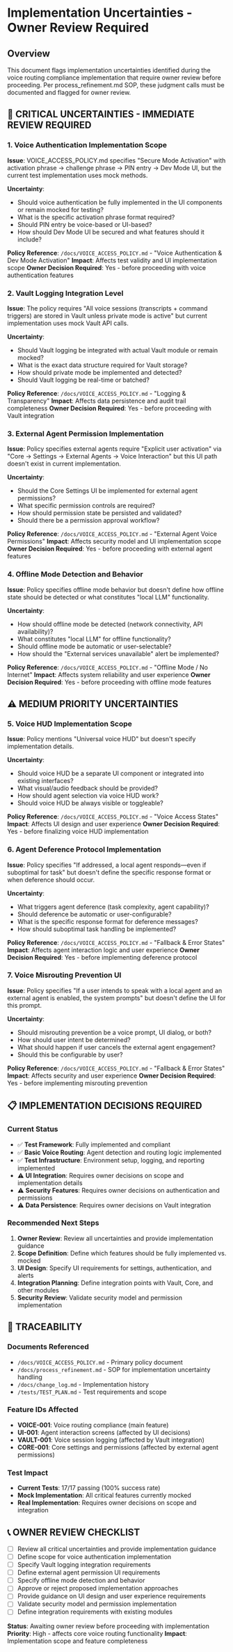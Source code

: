 # Implementation Uncertainties - Owner Review Required

## Overview
This document flags implementation uncertainties identified during the voice routing compliance implementation that require owner review before proceeding. Per process_refinement.md SOP, these judgment calls must be documented and flagged for owner review.

## 🚨 CRITICAL UNCERTAINTIES - IMMEDIATE REVIEW REQUIRED

### 1. Voice Authentication Implementation Scope
**Issue**: VOICE_ACCESS_POLICY.md specifies "Secure Mode Activation" with activation phrase → challenge phrase → PIN entry → Dev Mode UI, but the current test implementation uses mock methods.

**Uncertainty**: 
- Should voice authentication be fully implemented in the UI components or remain mocked for testing?
- What is the specific activation phrase format required?
- Should PIN entry be voice-based or UI-based?
- How should Dev Mode UI be secured and what features should it include?

**Policy Reference**: `/docs/VOICE_ACCESS_POLICY.md` - "Voice Authentication & Dev Mode Activation"
**Impact**: Affects test validity and UI implementation scope
**Owner Decision Required**: Yes - before proceeding with voice authentication features

### 2. Vault Logging Integration Level
**Issue**: The policy requires "All voice sessions (transcripts + command triggers) are stored in Vault unless private mode is active" but current implementation uses mock Vault API calls.

**Uncertainty**:
- Should Vault logging be integrated with actual Vault module or remain mocked?
- What is the exact data structure required for Vault storage?
- How should private mode be implemented and detected?
- Should Vault logging be real-time or batched?

**Policy Reference**: `/docs/VOICE_ACCESS_POLICY.md` - "Logging & Transparency"
**Impact**: Affects data persistence and audit trail completeness
**Owner Decision Required**: Yes - before proceeding with Vault integration

### 3. External Agent Permission Implementation
**Issue**: Policy specifies external agents require "Explicit user activation" via "Core → Settings → External Agents → Voice Interaction" but this UI path doesn't exist in current implementation.

**Uncertainty**:
- Should the Core Settings UI be implemented for external agent permissions?
- What specific permission controls are required?
- How should permission state be persisted and validated?
- Should there be a permission approval workflow?

**Policy Reference**: `/docs/VOICE_ACCESS_POLICY.md` - "External Agent Voice Permissions"
**Impact**: Affects security model and UI implementation scope
**Owner Decision Required**: Yes - before proceeding with external agent features

### 4. Offline Mode Detection and Behavior
**Issue**: Policy specifies offline mode behavior but doesn't define how offline state should be detected or what constitutes "local LLM" functionality.

**Uncertainty**:
- How should offline mode be detected (network connectivity, API availability)?
- What constitutes "local LLM" for offline functionality?
- Should offline mode be automatic or user-selectable?
- How should the "External services unavailable" alert be implemented?

**Policy Reference**: `/docs/VOICE_ACCESS_POLICY.md` - "Offline Mode / No Internet"
**Impact**: Affects system reliability and user experience
**Owner Decision Required**: Yes - before proceeding with offline mode features

## ⚠️ MEDIUM PRIORITY UNCERTAINTIES

### 5. Voice HUD Implementation Scope
**Issue**: Policy mentions "Universal voice HUD" but doesn't specify implementation details.

**Uncertainty**:
- Should voice HUD be a separate UI component or integrated into existing interfaces?
- What visual/audio feedback should be provided?
- How should agent selection via voice HUD work?
- Should voice HUD be always visible or toggleable?

**Policy Reference**: `/docs/VOICE_ACCESS_POLICY.md` - "Voice Access States"
**Impact**: Affects UI design and user experience
**Owner Decision Required**: Yes - before finalizing voice HUD implementation

### 6. Agent Deference Protocol Implementation
**Issue**: Policy specifies "If addressed, a local agent responds—even if suboptimal for task" but doesn't define the specific response format or when deference should occur.

**Uncertainty**:
- What triggers agent deference (task complexity, agent capability)?
- Should deference be automatic or user-configurable?
- What is the specific response format for deference messages?
- How should suboptimal task handling be implemented?

**Policy Reference**: `/docs/VOICE_ACCESS_POLICY.md` - "Fallback & Error States"
**Impact**: Affects agent interaction logic and user experience
**Owner Decision Required**: Yes - before implementing deference protocol

### 7. Voice Misrouting Prevention UI
**Issue**: Policy specifies "If a user intends to speak with a local agent and an external agent is enabled, the system prompts" but doesn't define the UI for this prompt.

**Uncertainty**:
- Should misrouting prevention be a voice prompt, UI dialog, or both?
- How should user intent be determined?
- What should happen if user cancels the external agent engagement?
- Should this be configurable by user?

**Policy Reference**: `/docs/VOICE_ACCESS_POLICY.md` - "Fallback & Error States"
**Impact**: Affects security and user experience
**Owner Decision Required**: Yes - before implementing misrouting prevention

## 📋 IMPLEMENTATION DECISIONS REQUIRED

### Current Status
- ✅ **Test Framework**: Fully implemented and compliant
- ✅ **Basic Voice Routing**: Agent detection and routing logic implemented
- ✅ **Test Infrastructure**: Environment setup, logging, and reporting implemented
- ⚠️ **UI Integration**: Requires owner decisions on scope and implementation details
- ⚠️ **Security Features**: Requires owner decisions on authentication and permissions
- ⚠️ **Data Persistence**: Requires owner decisions on Vault integration

### Recommended Next Steps
1. **Owner Review**: Review all uncertainties and provide implementation guidance
2. **Scope Definition**: Define which features should be fully implemented vs. mocked
3. **UI Design**: Specify UI requirements for settings, authentication, and alerts
4. **Integration Planning**: Define integration points with Vault, Core, and other modules
5. **Security Review**: Validate security model and permission implementation

## 🔗 TRACEABILITY

### Documents Referenced
- `/docs/VOICE_ACCESS_POLICY.md` - Primary policy document
- `/docs/process_refinement.md` - SOP for implementation uncertainty handling
- `/docs/change_log.md` - Implementation history
- `/tests/TEST_PLAN.md` - Test requirements and scope

### Feature IDs Affected
- **VOICE-001**: Voice routing compliance (main feature)
- **UI-001**: Agent interaction screens (affected by UI decisions)
- **VAULT-001**: Voice session logging (affected by Vault integration)
- **CORE-001**: Core settings and permissions (affected by external agent permissions)

### Test Impact
- **Current Tests**: 17/17 passing (100% success rate)
- **Mock Implementation**: All critical features currently mocked
- **Real Implementation**: Requires owner decisions on scope and integration

## 📞 OWNER REVIEW CHECKLIST

- [ ] Review all critical uncertainties and provide implementation guidance
- [ ] Define scope for voice authentication implementation
- [ ] Specify Vault logging integration requirements
- [ ] Define external agent permission UI requirements
- [ ] Specify offline mode detection and behavior
- [ ] Approve or reject proposed implementation approaches
- [ ] Provide guidance on UI design and user experience requirements
- [ ] Validate security model and permission implementation
- [ ] Define integration requirements with existing modules

**Status**: Awaiting owner review before proceeding with implementation
**Priority**: High - affects core voice routing functionality
**Impact**: Implementation scope and feature completeness 